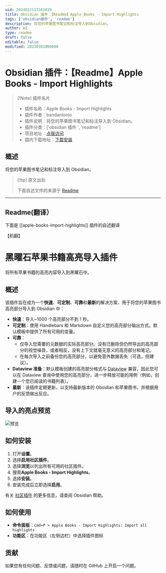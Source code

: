 ```yaml
---
uid: 2024022117261039
title: Obsidian 插件：【Readme】Apple Books - Import Highlights
tags: ['obsidian插件', 'readme']
description: 将您的苹果图书笔记和标注导入到Obsidian。
author: AI
type: readme
draft: false
editable: false
modified: 20230101000000
---
```


# Obsidian 插件：【Readme】Apple Books - Import Highlights

> [!Note] 插件名片
> - 插件名称：Apple Books - Import Highlights
> - 插件作者：bandantonio
> - 插件说明：将您的苹果图书笔记和标注导入到 Obsidian。
> - 插件分类：['obsidian 插件 ', 'readme']
> - 项目地址：[点我访问](https://github.com/bandantonio/obsidian-apple-books-highlights-plugin)
> - 国内下载地址：[下载安装](https://pkmer.cn/products/plugin/pluginMarket/?apple-books-import-highlights)

## 概述

将您的苹果图书笔记和标注导入到 Obsidian。

> [!tip] 原文出处
>
>下面自述文件的来源于 [Readme](https://ghproxy.net/https://raw.githubusercontent.com/bandantonio/obsidian-apple-books-highlights-plugin/master/README.md)
>

---

## Readme(翻译）

下面是 [[apple-books-import-highlights]] 插件的自述翻译

【机翻】

# 黑曜石苹果书籍高亮导入插件

将所有苹果书籍的高亮内容导入到黑曜石中。

## 概述

该插件旨在成为一个**快速**、**可定制**、**可靠**和**最新**的解决方案，用于将您的苹果图书高亮部分导入到 Obsidian 中：

- **快速**：导入~1000 个高亮部分不到 1 秒。
- **可定制**：使用 Handlebars 和 Markdown 自定义您的高亮部分输出方式。默认模板中提供了所有可用的变量。
- **可靠**：
  - 仅导入您需要的元数据的实际高亮部分。没有已删除但仍然导出的高亮部分的视觉噪音，或者相反，没有上下文就毫无意义的高亮部分和笔记。
  - 在每次导入之前备份您的高亮部分，以避免意外数据丢失（可选，但建议）。
- **Dataview 准备**：默认模板创建的高亮部分格式与 [Dataview](https://blacksmithgu.github.io/obsidian-dataview/) 兼容，因此您可以在 Dataview 查询中使用您的高亮部分，进一步释放可能的用例（例如，创建一个您已阅读的书籍列表）。
- **最新**：该插件定期更新，以支持最新版本的 Obsidian 和苹果图书，并根据用户的反馈做出反应。

## 导入的亮点预览

![预览](https://cdn.pkmer.cn/covers/apple-books-import-highlights_2_0.png!pkmer)

## 如何安装

1. 打开**设置**。
2. 选择**启用社区插件**。
3. 选择**浏览**以列出所有可用的社区插件。
4. 搜索**Apple Books - Import Highlights**。
5. 选择**安装**。
6. 安装完成后立即选择**启用**。

有关 [社区插件](https://help.obsidian.md/Extending+Obsidian/Community+plugins) 的更多信息，请查阅 Obsidian 帮助。

## 如何使用

- **命令面板**：`Cmd+P > Apple Books - Import Highlights: Import all highlights`
- **功能区**：在功能区（左侧边栏）中选择插件图标

## 贡献

如果您有任何问题、反馈或问题，请随时在 GitHub 上开启一个问题。

